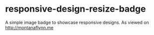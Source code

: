 responsive-design-resize-badge
==============================

A simple image badge to showcase responsive designs.  As viewed on http://montanaflynn.me